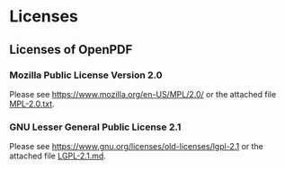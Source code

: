 # Licenses

## Licenses of OpenPDF

### Mozilla Public License Version 2.0

Please see https://www.mozilla.org/en-US/MPL/2.0/ or the attached file
[MPL-2.0.txt](src/main/resources/META-INF/MPL-2.0.txt).

### GNU Lesser General Public License 2.1

Please see https://www.gnu.org/licenses/old-licenses/lgpl-2.1 or the attached file
[LGPL-2.1.md](src/main/resources/META-INF/LGPL-2.1.md).
